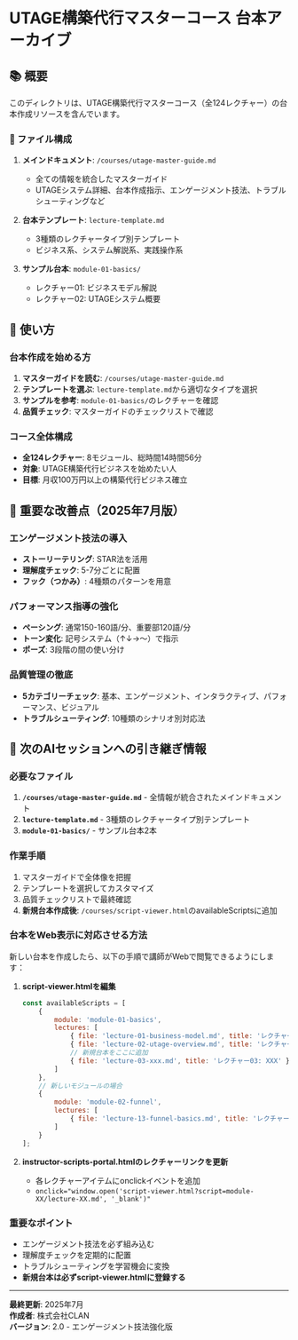 # UTAGE構築代行マスターコース 台本アーカイブ

## 📚 概要

このディレクトリは、UTAGE構築代行マスターコース（全124レクチャー）の台本作成リソースを含んでいます。

### 📜 ファイル構成

1. **メインドキュメント**: `/courses/utage-master-guide.md`
   - 全ての情報を統合したマスターガイド
   - UTAGEシステム詳細、台本作成指示、エンゲージメント技法、トラブルシューティングなど

2. **台本テンプレート**: `lecture-template.md`
   - 3種類のレクチャータイプ別テンプレート
   - ビジネス系、システム解説系、実践操作系

3. **サンプル台本**: `module-01-basics/`
   - レクチャー01: ビジネスモデル解説
   - レクチャー02: UTAGEシステム概要

## 🎯 使い方

### 台本作成を始める方
1. **マスターガイドを読む**: `/courses/utage-master-guide.md`
2. **テンプレートを選ぶ**: `lecture-template.md`から適切なタイプを選択
3. **サンプルを参考**: `module-01-basics/`のレクチャーを確認
4. **品質チェック**: マスターガイドのチェックリストで確認

### コース全体構成
- **全124レクチャー**: 8モジュール、総時間14時間56分
- **対象**: UTAGE構築代行ビジネスを始めたい人
- **目標**: 月収100万円以上の構築代行ビジネス確立

## 📝 重要な改善点（2025年7月版）

### エンゲージメント技法の導入
- **ストーリーテリング**: STAR法を活用
- **理解度チェック**: 5-7分ごとに配置
- **フック（つかみ）**: 4種類のパターンを用意

### パフォーマンス指導の強化
- **ペーシング**: 通常150-160語/分、重要部120語/分
- **トーン変化**: 記号システム（↑↓→〜）で指示
- **ポーズ**: 3段階の間の使い分け

### 品質管理の徹底
- **5カテゴリーチェック**: 基本、エンゲージメント、インタラクティブ、パフォーマンス、ビジュアル
- **トラブルシューティング**: 10種類のシナリオ別対応法

## 👥 次のAIセッションへの引き継ぎ情報

### 必要なファイル
1. **`/courses/utage-master-guide.md`** - 全情報が統合されたメインドキュメント
2. **`lecture-template.md`** - 3種類のレクチャータイプ別テンプレート
3. **`module-01-basics/`** - サンプル台本2本

### 作業手順
1. マスターガイドで全体像を把握
2. テンプレートを選択してカスタマイズ
3. 品質チェックリストで最終確認
4. **新規台本作成後**: `/courses/script-viewer.html`のavailableScriptsに追加

### 台本をWeb表示に対応させる方法
新しい台本を作成したら、以下の手順で講師がWebで閲覧できるようにします：

1. **script-viewer.htmlを編集**
   ```javascript
   const availableScripts = [
       {
           module: 'module-01-basics',
           lectures: [
               { file: 'lecture-01-business-model.md', title: 'レクチャー01: ビジネスモデル' },
               { file: 'lecture-02-utage-overview.md', title: 'レクチャー02: システム概要' },
               // 新規台本をここに追加
               { file: 'lecture-03-xxx.md', title: 'レクチャー03: XXX' }
           ]
       },
       // 新しいモジュールの場合
       {
           module: 'module-02-funnel',
           lectures: [
               { file: 'lecture-13-funnel-basics.md', title: 'レクチャー13: ファネル基礎' }
           ]
       }
   ];
   ```

2. **instructor-scripts-portal.htmlのレクチャーリンクを更新**
   - 各レクチャーアイテムにonclickイベントを追加
   - `onclick="window.open('script-viewer.html?script=module-XX/lecture-XX.md', '_blank')"`

### 重要なポイント
- エンゲージメント技法を必ず組み込む
- 理解度チェックを定期的に配置
- トラブルシューティングを学習機会に変換
- **新規台本は必ずscript-viewer.htmlに登録する**

---

**最終更新**: 2025年7月  
**作成者**: 株式会社CLAN  
**バージョン**: 2.0 - エンゲージメント技法強化版